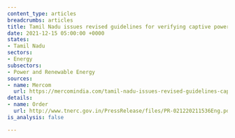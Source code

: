 ```yaml
---
content_type: articles
breadcrumbs: articles
title: Tamil Nadu issues revised guidelines for verifying captive power projects
date: 2021-12-15 05:00:00 +0000
states:
- Tamil Nadu
sectors:
- Energy
subsectors:
- Power and Renewable Energy
sources:
- name: Mercom
  url: https://mercomindia.com/tamil-nadu-issues-revised-guidelines-captive-power/
details:
- name: Order
  url: http://www.tnerc.gov.in/PressRelease/files/PR-021220211536Eng.pdf
is_analysis: false

---
```

